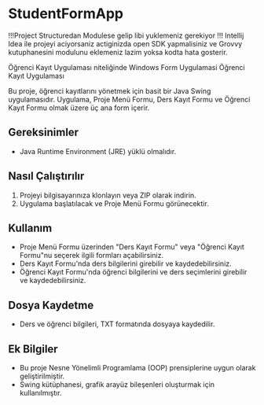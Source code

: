 # StudentFormApp
!!!Project Structuredan Modulese gelip libi yuklemeniz gerekiyor
!!! Intellij Idea ile projeyi aciyorsaniz actiginizda open SDK yapmalisiniz ve Grovvy kutuphanesini modulunu eklemeniz lazim yoksa kodta hata gosterir.

 Öğrenci Kayıt Uygulaması niteliğinde Windows Form Uygulamasi
Öğrenci Kayıt Uygulaması

Bu proje, öğrenci kayıtlarını yönetmek için basit bir Java Swing uygulamasıdır. Uygulama, Proje Menü Formu, Ders Kayıt Formu ve Öğrenci Kayıt Formu olmak üzere üç ana form içerir.

## Gereksinimler

- Java Runtime Environment (JRE) yüklü olmalıdır.

## Nasıl Çalıştırılır

1. Projeyi bilgisayarınıza klonlayın veya ZIP olarak indirin.
2. Uygulama başlatılacak ve Proje Menü Formu görünecektir.

## Kullanım

- Proje Menü Formu üzerinden "Ders Kayıt Formu" veya "Öğrenci Kayıt Formu"nu seçerek ilgili formları açabilirsiniz.
- Ders Kayıt Formu'nda ders bilgilerini girebilir ve kaydedebilirsiniz.
- Öğrenci Kayıt Formu'nda öğrenci bilgilerini ve ders seçimlerini girebilir ve kaydedebilirsiniz.

## Dosya Kaydetme

- Ders ve öğrenci bilgileri, TXT formatında dosyaya kaydedilir.


## Ek Bilgiler

- Bu proje Nesne Yönelimli Programlama (OOP) prensiplerine uygun olarak geliştirilmiştir.
- Swing kütüphanesi, grafik arayüz bileşenleri oluşturmak için kullanılmıştır.




